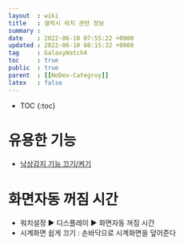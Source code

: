 ```yaml
---
layout  : wiki
title   : 갤럭시 워치 관련 정보 
summary :  
date    : 2022-06-10 07:55:22 +0900
updated : 2022-06-10 08:15:32 +0900
tag     : GalaxyWatch4
toc     : true
public  : true
parent  : [[NoDev-Categroy]] 
latex   : false
---
```

* TOC
{:toc}

# 유용한 기능

* [낙상감지 기능 끄기/켜기](https://namsieon.com/5519)

# 화면자동 꺼짐 시간

* 워치설정 ▶ 디스플레이 ▶ 화면자동 꺼짐 시간
* 시계화면 쉽게 끄기 : 손바닥으로 시계화면을 덮어준다


